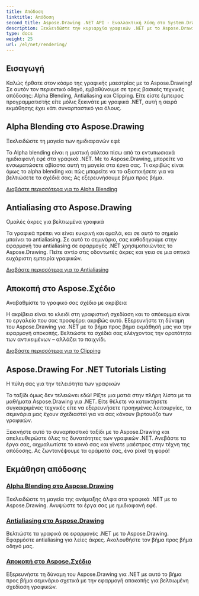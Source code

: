 ```yaml
---
title: Απόδοση
linktitle: Απόδοση
second_title: Aspose.Drawing .NET API - Εναλλακτική λύση στο System.Drawing.Common
description: Ξεκλειδώστε την κυριαρχία γραφικών .NET με το Aspose.Drawing! Ανεβάστε έργα με ανάμειξη άλφα για ημιδιαφανή εφέ. Μάθετε antialiasing και clipping για βελτιωμένα σχέδια.
type: docs
weight: 25
url: /el/net/rendering/
---
```

## Εισαγωγή

Καλώς ήρθατε στον κόσμο της γραφικής μαεστρίας με το Aspose.Drawing! Σε αυτόν τον περιεκτικό οδηγό, εμβαθύνουμε σε τρεις βασικές τεχνικές απόδοσης: Alpha Blending, Antialiasing και Clipping. Είτε είστε έμπειρος προγραμματιστής είτε μόλις ξεκινάτε με γραφικά .NET, αυτή η σειρά εκμάθησης έχει κάτι συναρπαστικό για όλους.

## Alpha Blending στο Aspose.Drawing
Ξεκλειδώστε τη μαγεία των ημιδιαφανών εφέ

Το Alpha blending είναι η μυστική σάλτσα πίσω από τα εντυπωσιακά ημιδιαφανή εφέ στα γραφικά .NET. Με το Aspose.Drawing, μπορείτε να ενσωματώσετε αβίαστα αυτή τη μαγεία στα έργα σας. Τι ακριβώς είναι όμως το alpha blending και πώς μπορείτε να το αξιοποιήσετε για να βελτιώσετε τα σχέδιά σας; Ας εξερευνήσουμε βήμα προς βήμα.

[Διαβάστε περισσότερα για το Alpha Blending](./alpha-blending/)

## Antialiasing στο Aspose.Drawing
Ομαλές άκρες για βελτιωμένα γραφικά

Τα γραφικά πρέπει να είναι ευκρινή και ομαλά, και σε αυτό το σημείο μπαίνει το antialiasing. Σε αυτό το σεμινάριο, σας καθοδηγούμε στην εφαρμογή του antialiasing σε εφαρμογές .NET χρησιμοποιώντας το Aspose.Drawing. Πείτε αντίο στις οδοντωτές άκρες και γεια σε μια οπτικά ευχάριστη εμπειρία γραφικών.

[Διαβάστε περισσότερα για το Antialiasing](./antialiasing/)

## Αποκοπή στο Aspose.Σχέδιο
Αναβαθμίστε το γραφικό σας σχέδιο με ακρίβεια

Η ακρίβεια είναι το κλειδί στη γραφιστική σχεδίαση και το απόκομμα είναι το εργαλείο που σας προσφέρει ακριβώς αυτό. Εξερευνήστε τη δύναμη του Aspose.Drawing για .NET με το βήμα προς βήμα εκμάθησή μας για την εφαρμογή αποκοπής. Βελτιώστε τα σχέδιά σας ελέγχοντας την ορατότητα των αντικειμένων – αλλάζει το παιχνίδι.

[Διαβάστε περισσότερα για το Clipping](./clipping/)

## Aspose.Drawing For .NET Tutorials Listing
Η πύλη σας για την τελειότητα των γραφικών

Το ταξίδι όμως δεν τελειώνει εδώ! Ρίξτε μια ματιά στην πλήρη λίστα με τα μαθήματα Aspose.Drawing για .NET. Είτε θέλετε να κατακτήσετε συγκεκριμένες τεχνικές είτε να εξερευνήσετε προηγμένες λειτουργίες, τα σεμινάρια μας έχουν σχεδιαστεί για να σας κάνουν βιρτουόζο των γραφικών.

Ξεκινήστε αυτό το συναρπαστικό ταξίδι με το Aspose.Drawing και απελευθερώστε όλες τις δυνατότητες των γραφικών .NET. Ανεβάστε τα έργα σας, αιχμαλωτίστε το κοινό σας και γίνετε μαέστρος στην τέχνη της απόδοσης. Ας ζωντανέψουμε τα οράματά σας, ένα pixel τη φορά!
## Εκμάθηση απόδοσης
### [Alpha Blending στο Aspose.Drawing](./alpha-blending/)
Ξεκλειδώστε τη μαγεία της ανάμειξης άλφα στα γραφικά .NET με το Aspose.Drawing. Ανυψώστε τα έργα σας με ημιδιαφανή εφέ.
### [Antialiasing στο Aspose.Drawing](./antialiasing/)
Βελτιώστε τα γραφικά σε εφαρμογές .NET με το Aspose.Drawing. Εφαρμόστε antialiasing για λείες άκρες. Ακολουθήστε τον βήμα προς βήμα οδηγό μας.
### [Αποκοπή στο Aspose.Σχέδιο](./clipping/)
Εξερευνήστε τη δύναμη του Aspose.Drawing για .NET με αυτό το βήμα προς βήμα σεμινάριο σχετικά με την εφαρμογή αποκοπής για βελτιωμένη σχεδίαση γραφικών.